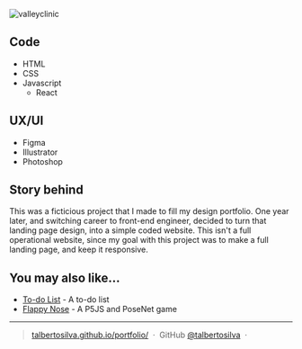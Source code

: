 

![valleyclinic](https://user-images.githubusercontent.com/100167282/161454657-32afe666-e6aa-415f-8565-4e9afc0d8787.png)

## Code

* HTML
* CSS
* Javascript
  - React

## UX/UI

* Figma
* Illustrator
* Photoshop

## Story behind

This was a ficticious project that I made to fill my design portfolio. One year later, and switching career to front-end engineer, decided to turn that landing page design, into a simple coded website. This isn't a full operational website, since my goal with this project was to make a full landing page, and keep it responsive.

## You may also like...

- [To-do List](https://github.com/talbertosilva/to-do) - A to-do list
- [Flappy Nose](https://github.com/talbertosilva/FlappyNose) - A P5JS and PoseNet game

---

> [talbertosilva.github.io/portfolio/](https://talbertosilva.github.io/portfolio/) &nbsp;&middot;&nbsp;
> GitHub [@talbertosilva](https://github.com/talbertosilva) &nbsp;&middot;&nbsp;

